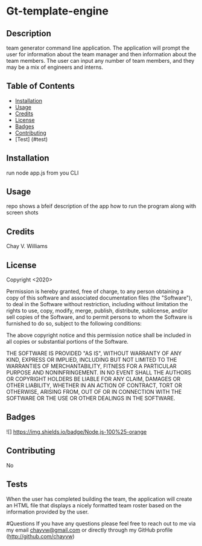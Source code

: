  # Gt-template-engine

## Description
team generator command line application. The application will prompt the user for information about the team manager and then information about the team members. The user can input any number of team members, and they may be a mix of engineers and interns.
## Table of Contents


* [Installation](#installation)
* [Usage](#usage)
* [Credits](#credits)
* [License](#license)
* [Badges](#badges)
* [Contributing](#contributing)
* [Test] (#test)


## Installation
run node app.js from you CLI 

## Usage 
repo shows a bfeif description of the app how to run the program along with screen shots


## Credits
Chay V. Williams

## License
Copyright <2020> <COPYRIGHT Chay V Williams>

Permission is hereby granted, free of charge, to any person obtaining a copy of this software and associated documentation files (the "Software"), to deal in the Software without restriction, including without limitation the rights to use, copy, modify, merge, publish, distribute, sublicense, and/or sell copies of the Software, and to permit persons to whom the Software is furnished to do so, subject to the following conditions:

The above copyright notice and this permission notice shall be included in all copies or substantial portions of the Software.

THE SOFTWARE IS PROVIDED "AS IS", WITHOUT WARRANTY OF ANY KIND, EXPRESS OR IMPLIED, INCLUDING BUT NOT LIMITED TO THE WARRANTIES OF MERCHANTABILITY, FITNESS FOR A PARTICULAR PURPOSE AND NONINFRINGEMENT. IN NO EVENT SHALL THE AUTHORS OR COPYRIGHT HOLDERS BE LIABLE FOR ANY CLAIM, DAMAGES OR OTHER LIABILITY, WHETHER IN AN ACTION OF CONTRACT, TORT OR OTHERWISE, ARISING FROM, OUT OF OR IN CONNECTION WITH THE SOFTWARE OR THE USE OR OTHER DEALINGS IN THE SOFTWARE.


## Badges
![] https://img.shields.io/badge/Node.js-100%25-orange
## Contributing
No

## Tests
 When the user has completed building the team, the application will create an HTML file that displays a nicely formatted team roster based on the information provided by the user.

#Questions
If you have any questions please feel free to reach out to me via my email chayvw@gmail.com or directly through my GitHub profile (http://github.com/chayvw)
